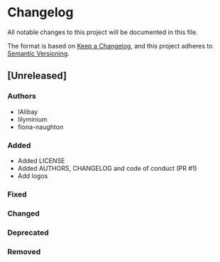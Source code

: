 # Changelog
All notable changes to this project will be documented in this file.

The format is based on [Keep a Changelog](https://keepachangelog.com/en/1.0.0/),
and this project adheres to [Semantic Versioning](https://semver.org/spec/v2.0.0.html).

<!--
The rules for this file:
  * entries are sorted newest-first.
  * summarize sets of changes - don't reproduce every git log comment here.
  * don't ever delete anything.
  * keep the format consistent:
    * do not use tabs but use spaces for formatting
    * 79 char width
    * YYYY-MM-DD date format (following ISO 8601)
  * accompany each entry with github issue/PR number (Issue #xyz)
-->

## [Unreleased]

### Authors
<!-- GitHub usernames of contributors to this release -->
- IAlibay
- lilyminium
- fiona-naughton

### Added
<!-- New added features -->
- Added LICENSE
- Added AUTHORS, CHANGELOG and code of conduct (PR #1)
- Add logos

### Fixed
<!-- Bug fixes -->

### Changed
<!-- Changes in existing functionality -->

### Deprecated
<!-- Soon-to-be removed features -->

### Removed
<!-- Removed features -->
